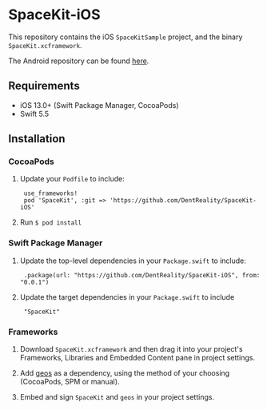 # SpaceKit-iOS

This repository contains the iOS `SpaceKitSample` project, and the binary `SpaceKit.xcframework`.

The Android repository can be found [here](https://github.com/DentReality/SpaceKit-Android).

## Requirements

* iOS 13.0+ (Swift Package Manager, CocoaPods)
* Swift 5.5

## Installation

### CocoaPods

1. Update your `Podfile` to include:

        use_frameworks!
        pod 'SpaceKit', :git => 'https://github.com/DentReality/SpaceKit-iOS'

2. Run `$ pod install`

### Swift Package Manager

1. Update the top-level dependencies in your `Package.swift` to include:

        .package(url: "https://github.com/DentReality/SpaceKit-iOS", from: "0.0.1")

2. Update the target dependencies in your `Package.swift` to include

        "SpaceKit"

### Frameworks

1. Download `SpaceKit.xcframework` and then drag it into your project's Frameworks, Libraries and Embedded Content pane in project settings.

2. Add [geos](https://github.com/GEOSwift/geos) as a dependency, using the method of your choosing (CocoaPods, SPM or manual).

3. Embed and sign `SpaceKit` and `geos` in your project settings. 
